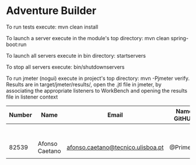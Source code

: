 # Adventure Builder

To run tests execute: mvn clean install

To launch a server execute in the module's top directory: mvn clean spring-boot:run

To launch all servers execute in bin directory: startservers

To stop all servers execute: bin/shutdownservers

To run jmeter (nogui) execute in project's top directory: mvn -Pjmeter verify. Results are in target/jmeter/results/, open the .jtl file in jmeter, by associating the appropriate listeners to WorkBench and opening the results file in listener context


|   Number   |          Name           |            Email                    |   Name GitHUb  | Module(s) |
| ---------- | ----------------------- | -----------------------             | ---------------| --------- |
|            |                         |                                     |                |           |
|            |                         |                                     |                |           |
|            |                         |                                     |                |           |
|            |                         |                                     |                |           |
|            |                         |                                     |                |           |
|            |                         |                                     |                |           |
|            |                         |                                     |                |           |
|82539       |Afonso Caetano           |afonso.caetano@tecnico.ulisboa.pt    |@PrimeAC        |30 Writes  |
|            |                         |                                     |                |           |
 
